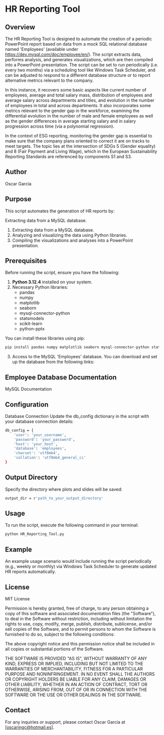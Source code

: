 # HR Reporting Tool
## Overview
The HR Reporting Tool is designed to automate the creation of a periodic PowerPoint report based on data from a mock SQL relational database named 'Employees' (available under https://dev.mysql.com/doc/employee/en/). The script extracts data, performs analysis, and generates visualizations, which are then compiled into a PowerPoint presentation. The script can be set to run periodically (i.e. every two months) via a scheduling tool 
like Windows Task Scheduler, and can be adjusted to respond to a different database structure or to report alternative metrics relevant to the company. 

In this instance, it recovers some basic aspects like current number of employees, average and total salary mass, distribution of employees and average salary across 
departments and titles, and evolution in the number of employees in total and across departments. It also incorporates some metrics relevant to the gender gap in the 
workforce, examining the differential evolution in the number of male and female employees as well as the gender differences in average starting salary and in salary 
progression across time (via a polynomial regression).

In the context of ESG reporting, monitoring the gender gap is essential to make sure that the company plans oriented to correct it are on tracks to meet targets. The 
topic lies at the intersection of SDGs 5 (Gender equality) and 8 (Fair Payment and Living Wage), which in the European Sustainability Reporting Standards are referenced 
by components S1 and S3.

## Author
Oscar García

## Purpose
This script automates the generation of HR reports by:

Extracting data from a MySQL database.
1. Extracting data from a MySQL database.
2. Analyzing and visualizing the data using Python libraries.
3. Compiling the visualizations and analyses into a PowerPoint presentation.

## Prerequisites

Before running the script, ensure you have the following:

1. **Python 3.12.4** installed on your system.
2. Necessary Python libraries:
    - pandas
    - numpy
    - matplotlib
    - seaborn
    - mysql-connector-python
    - statsmodels
    - scikit-learn
    - python-pptx

You can install these libraries using pip:

```sh
pip install pandas numpy matplotlib seaborn mysql-connector-python statsmodels scikit-learn python-pptx
```

3. Access to the MySQL 'Employees' database. You can download and set up the database from the following links:

## Employee Database Documentation
MySQL Documentation

## Configuration
Database Connection
Update the db_config dictionary in the script with your database connection details:

```sh
db_config = {
    'user': 'your_username',
    'password': 'your_password',
    'host': 'your_host',
    'database': 'employees',
    'charset': 'utf8mb4',
    'collation': 'utf8mb4_general_ci'
}
```

## Output Directory
Specify the directory where plots and slides will be saved:

```sh
output_dir = r'path_to_your_output_directory'
```

## Usage
To run the script, execute the following command in your terminal:

```sh
python HR_Reporting_Tool.py
```

## Example
An example usage scenario would include running the script periodically (e.g., weekly or monthly) via Windows Task Scheduler to generate updated HR reports automatically.

## License
MIT License

Permission is hereby granted, free of charge, to any person obtaining a copy of this software and associated documentation files (the "Software"), to deal in the Software without restriction, including without limitation the rights to use, copy, modify, merge, publish, distribute, sublicense, and/or sell copies of the Software, and to permit persons to whom the Software is furnished to do so, subject to the following conditions:

The above copyright notice and this permission notice shall be included in all copies or substantial portions of the Software.

THE SOFTWARE IS PROVIDED "AS IS", WITHOUT WARRANTY OF ANY KIND, EXPRESS OR IMPLIED, INCLUDING BUT NOT LIMITED TO THE WARRANTIES OF MERCHANTABILITY, FITNESS FOR A PARTICULAR PURPOSE AND NONINFRINGEMENT. IN NO EVENT SHALL THE AUTHORS OR COPYRIGHT HOLDERS BE LIABLE FOR ANY CLAIM, DAMAGES OR OTHER LIABILITY, WHETHER IN AN ACTION OF CONTRACT, TORT OR OTHERWISE, ARISING FROM, OUT OF OR IN CONNECTION WITH THE SOFTWARE OR THE USE OR OTHER DEALINGS IN THE SOFTWARE.

## Contact
For any inquiries or support, please contact Oscar García at [oscaringc@hotmail.es].
